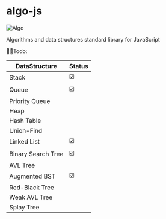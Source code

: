 
# algo-js
![Algo](https://github.com/Asilkin1/algo-js/assets/11600357/3627e9b4-2fa3-4f2f-b612-a6133edef20f)

Algorithms and data structures standard library for JavaScript

👨‍🦲Todo:

|         DataStructure                    |     Status    | 
|------------------------------------------|---------------|
|    Stack                                 |        ☑️     |
|    Queue                                 |        ☑️     |
|    Priority Queue                        |                |
|    Heap                                  |                |
|    Hash Table                            |                |
|    Union-Find                            |                |           
|    Linked List                           |        ☑️      |
|    Binary Search Tree                    |        ☑️       |
|    AVL Tree                              |                |
|    Augmented BST                         |        ☑️      |
|    Red-Black Tree                        |                |
|    Weak AVL Tree                         |                |
|    Splay Tree                            |                |


